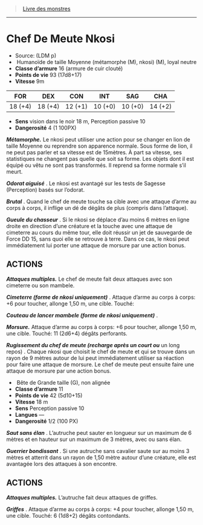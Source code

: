﻿> [Livre des monstres](tome_of_beasts.md)

---

# Chef De Meute Nkosi

- Source: (LDM p)
-  Humanoïde de taille Moyenne (métamorphe (M), nkosi) (M), loyal neutre
- **Classe d’armure** 16 (armure de cuir clouté)
- **Points de vie** 93 (17d8+17)
- **Vitesse** 9m

|FOR|DEX|CON|INT|SAG|CHA|
|---|---|---|---|---|---|
|18 (+4)|18 (+4)|12 (+1)|10 (+0)|10 (+0)|14 (+2)|

- **Sens** vision dans le noir 18 m, Perception passive 10
- **Dangerosité** 4 (1 100PX)

**_Métamorphe._** Le nkosi peut utiliser une action pour se changer en lion de taille Moyenne ou reprendre son apparence normale. Sous forme de lion, il ne peut pas parler et sa vitesse est de 15mètres. À part sa vitesse, ses statistiques ne changent pas quelle que soit sa forme. Les objets dont il est équipé ou vêtu ne sont pas transformés. Il reprend sa forme normale s’il meurt.

**_Odorat aiguisé_** . Le nkosi est avantagé sur les tests de Sagesse (Perception) basés sur l’odorat.

**_Brutal_** . Quand le chef de meute touche sa cible avec une attaque d’arme au corps à corps, il inflige un dé de dégâts de plus (compris dans l’attaque).

**_Gueule du chasseur_** . Si le nkosi se déplace d’au moins 6 mètres en ligne droite en direction d’une créature et la touche avec une attaque de cimeterre au cours du même tour, elle doit réussir un jet de sauvegarde de Force DD 15, sans quoi elle se retrouve à terre. Dans ce cas, le nkosi peut immédiatement lui porter une attaque de morsure par une action bonus.

## ACTIONS

**_Attaques multiples._** Le chef de meute fait deux attaques avec son cimeterre ou son mambele.

**_Cimeterre (forme de nkosi uniquement)_** . Attaque d’arme au corps à corps: +6 pour toucher, allonge 1,50 m, une cible. Touché:

**_Couteau de lancer mambele (forme de nkosi uniquement)_** .

**_Morsure._** Attaque d’arme au corps à corps: +6 pour toucher, allonge 1,50 m, une cible. Touché: 11 (2d6+4) dégâts perforants.

**_Rugissement du chef de meute (recharge après un court ou_** un long repos) . Chaque nkosi que choisit le chef de meute et qui se trouve dans un rayon de 9 mètres autour de lui peut immédiatement utiliser sa réaction pour faire une attaque de morsure. Le chef de meute peut ensuite faire une attaque de morsure par une action bonus.

-  Bête de Grande taille (G), non alignée
- **Classe d’armure** 11
- **Points de vie** 42 (5d10+15)
- **Vitesse** 18 m
- **Sens** Perception passive 10
- **Langues** —
- **Dangerosité** 1/2 (100 PX)

**_Saut sans élan_** . L’autruche peut sauter en longueur sur un maximum de 6 mètres et en hauteur sur un maximum de 3 mètres, avec ou sans élan.

**_Guerrier bondissant_** . Si une autruche sans cavalier saute sur au moins 3 mètres et atterrit dans un rayon de 1,50 mètre autour d’une créature, elle est avantagée lors des attaques à son encontre.

## ACTIONS

**_Attaques multiples._** L’autruche fait deux attaques de griffes.

**_Griffes_** . Attaque d’arme au corps à corps: +4 pour toucher, allonge 1,50 m, une cible. Touché: 6 (1d8+2) dégâts contondants.

